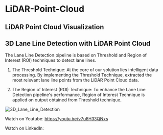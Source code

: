 # LiDAR-Point-Cloud

## LiDAR Point Cloud Visualization


## 3D Lane Line Detection with LiDAR Point Cloud

The Lane Line Detection pipeline is based on Threshold and Region of Interest (ROI) techniques to detect lane lines.

1. The Threshold Technique: At the core of our solution lies intelligent data processing. By implementing the Threshold Technique, extracted the most relevant lane line points from the LiDAR Point Cloud data.

2. The Region of Interest (ROI) Technique: To enhance the Lane Line Detection pipeline's performance, Region of Interest Technique is applied on output obtained from Threshold technique.

![3D_Lane_Line_Detection](https://github.com/SamiUddin-tech/LiDAR-Point-Cloud/assets/81253183/34b73562-abe5-4079-b7d6-7c8cdc84739c)

Watch on Youtube: https://youtu.be/v7u8H33QNxs

Watch on LinkedIn: 

